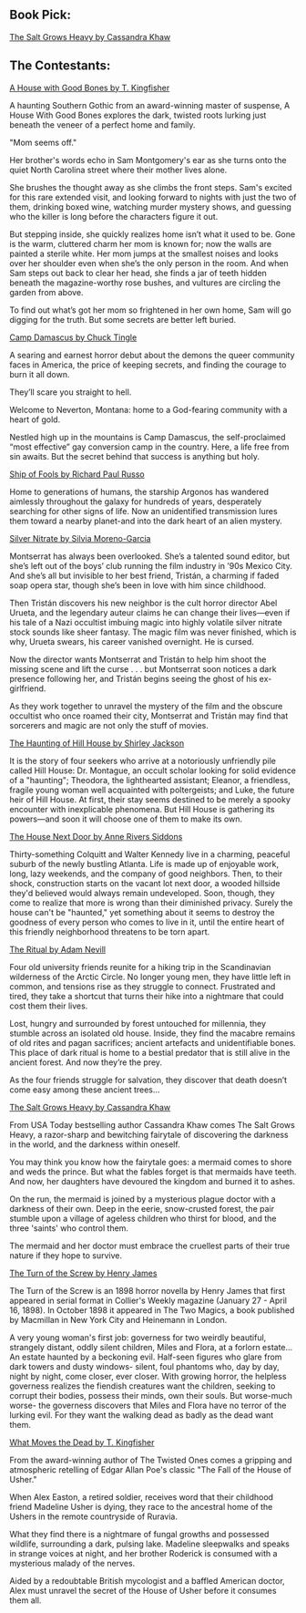 ## Book Pick:

[The Salt Grows Heavy by Cassandra Khaw](https://www.goodreads.com/book/show/61884779-the-salt-grows-heavy)

## The Contestants:

[A House with Good Bones by T. Kingfisher](https://www.goodreads.com/book/show/60784409-a-house-with-good-bones)

A haunting Southern Gothic from an award-winning master of suspense, A House With Good Bones explores the dark, twisted roots lurking just beneath the veneer of a perfect home and family.

"Mom seems off."

Her brother's words echo in Sam Montgomery's ear as she turns onto the quiet North Carolina street where their mother lives alone.

She brushes the thought away as she climbs the front steps. Sam's excited for this rare extended visit, and looking forward to nights with just the two of them, drinking boxed wine, watching murder mystery shows, and guessing who the killer is long before the characters figure it out.

But stepping inside, she quickly realizes home isn’t what it used to be. Gone is the warm, cluttered charm her mom is known for; now the walls are painted a sterile white. Her mom jumps at the smallest noises and looks over her shoulder even when she’s the only person in the room. And when Sam steps out back to clear her head, she finds a jar of teeth hidden beneath the magazine-worthy rose bushes, and vultures are circling the garden from above.

To find out what’s got her mom so frightened in her own home, Sam will go digging for the truth. But some secrets are better left buried.

[Camp Damascus by Chuck Tingle](https://www.goodreads.com/book/show/61884782)

A searing and earnest horror debut about the demons the queer community faces in America, the price of keeping secrets, and finding the courage to burn it all down.

They’ll scare you straight to hell.

Welcome to Neverton, Montana: home to a God-fearing community with a heart of gold.

Nestled high up in the mountains is Camp Damascus, the self-proclaimed “most effective” gay conversion camp in the country. Here, a life free from sin awaits. But the secret behind that success is anything but holy.

[Ship of Fools by Richard Paul Russo](https://www.goodreads.com/book/show/24827.Ship_of_Fools)

Home to generations of humans, the starship Argonos has wandered aimlessly throughout the galaxy for hundreds of years, desperately searching for other signs of life. Now an unidentified transmission lures them toward a nearby planet-and into the dark heart of an alien mystery.

[Silver Nitrate by Silvia Moreno-Garcia](https://www.goodreads.com/book/show/63249718)

Montserrat has always been overlooked. She’s a talented sound editor, but she’s left out of the boys’ club running the film industry in ’90s Mexico City. And she’s all but invisible to her best friend, Tristán, a charming if faded soap opera star, though she’s been in love with him since childhood.

Then Tristán discovers his new neighbor is the cult horror director Abel Urueta, and the legendary auteur claims he can change their lives—even if his tale of a Nazi occultist imbuing magic into highly volatile silver nitrate stock sounds like sheer fantasy. The magic film was never finished, which is why, Urueta swears, his career vanished overnight. He is cursed.

Now the director wants Montserrat and Tristán to help him shoot the missing scene and lift the curse . . . but Montserrat soon notices a dark presence following her, and Tristán begins seeing the ghost of his ex-girlfriend.

As they work together to unravel the mystery of the film and the obscure occultist who once roamed their city, Montserrat and Tristán may find that sorcerers and magic are not only the stuff of movies.

[The Haunting of Hill House by Shirley Jackson](https://www.goodreads.com/book/show/89717.The_Haunting_of_Hill_House)

It is the story of four seekers who arrive at a notoriously unfriendly pile called Hill House: Dr. Montague, an occult scholar looking for solid evidence of a "haunting"; Theodora, the lighthearted assistant; Eleanor, a friendless, fragile young woman well acquainted with poltergeists; and Luke, the future heir of Hill House. At first, their stay seems destined to be merely a spooky encounter with inexplicable phenomena. But Hill House is gathering its powers—and soon it will choose one of them to make its own.

[The House Next Door by Anne Rivers Siddons](https://www.goodreads.com/book/show/104217.The_House_Next_Door)

Thirty-something Colquitt and Walter Kennedy live in a charming, peaceful suburb of the newly bustling Atlanta. Life is made up of enjoyable work, long, lazy weekends, and the company of good neighbors. Then, to their shock, construction starts on the vacant lot next door, a wooded hillside they'd believed would always remain undeveloped. Soon, though, they come to realize that more is wrong than their diminished privacy. Surely the house can't be "haunted," yet something about it seems to destroy the goodness of every person who comes to live in it, until the entire heart of this friendly neighborhood threatens to be torn apart.

[The Ritual by Adam Nevill](https://www.goodreads.com/book/show/10239382-the-ritual)

Four old university friends reunite for a hiking trip in the Scandinavian wilderness of the Arctic Circle. No longer young men, they have little left in common, and tensions rise as they struggle to connect. Frustrated and tired, they take a shortcut that turns their hike into a nightmare that could cost them their lives.

Lost, hungry and surrounded by forest untouched for millennia, they stumble across an isolated old house. Inside, they find the macabre remains of old rites and pagan sacrifices; ancient artefacts and unidentifiable bones. This place of dark ritual is home to a bestial predator that is still alive in the ancient forest. And now they’re the prey.

As the four friends struggle for salvation, they discover that death doesn’t come easy among these ancient trees...

[The Salt Grows Heavy by Cassandra Khaw](https://www.goodreads.com/book/show/61884779-the-salt-grows-heavy)

From USA Today bestselling author Cassandra Khaw comes The Salt Grows Heavy, a razor-sharp and bewitching fairytale of discovering the darkness in the world, and the darkness within oneself.

You may think you know how the fairytale goes: a mermaid comes to shore and weds the prince. But what the fables forget is that mermaids have teeth. And now, her daughters have devoured the kingdom and burned it to ashes.

On the run, the mermaid is joined by a mysterious plague doctor with a darkness of their own. Deep in the eerie, snow-crusted forest, the pair stumble upon a village of ageless children who thirst for blood, and the three 'saints' who control them.

The mermaid and her doctor must embrace the cruellest parts of their true nature if they hope to survive.

[The Turn of the Screw by Henry James](https://www.goodreads.com/book/show/12948.The_Turn_of_the_Screw)

The Turn of the Screw is an 1898 horror novella by Henry James that first appeared in serial format in Collier's Weekly magazine (January 27 - April 16, 1898). In October 1898 it appeared in The Two Magics, a book published by Macmillan in New York City and Heinemann in London.

A very young woman's first job: governess for two weirdly beautiful, strangely distant, oddly silent children, Miles and Flora, at a forlorn estate... An estate haunted by a beckoning evil. Half-seen figures who glare from dark towers and dusty windows- silent, foul phantoms who, day by day, night by night, come closer, ever closer. With growing horror, the helpless governess realizes the fiendish creatures want the children, seeking to corrupt their bodies, possess their minds, own their souls. But worse-much worse- the governess discovers that Miles and Flora have no terror of the lurking evil. For they want the walking dead as badly as the dead want them.

[What Moves the Dead by T. Kingfisher](https://www.goodreads.com/book/show/58724626-what-moves-the-dead)

From the award-winning author of The Twisted Ones comes a gripping and atmospheric retelling of Edgar Allan Poe's classic "The Fall of the House of Usher."

When Alex Easton, a retired soldier, receives word that their childhood friend Madeline Usher is dying, they race to the ancestral home of the Ushers in the remote countryside of Ruravia.

What they find there is a nightmare of fungal growths and possessed wildlife, surrounding a dark, pulsing lake. Madeline sleepwalks and speaks in strange voices at night, and her brother Roderick is consumed with a mysterious malady of the nerves.

Aided by a redoubtable British mycologist and a baffled American doctor, Alex must unravel the secret of the House of Usher before it consumes them all.
